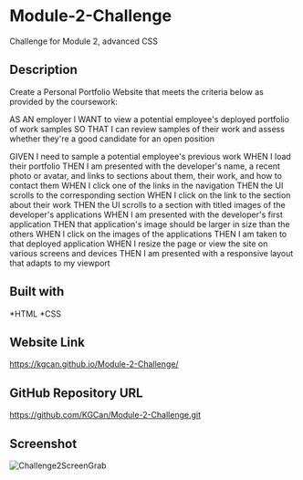 # Module-2-Challenge
Challenge for Module 2, advanced CSS

## Description

Create a Personal Portfolio Website that meets the criteria below as provided by the coursework:

AS AN employer
I WANT to view a potential employee's deployed portfolio of work samples
SO THAT I can review samples of their work and assess whether they're a good candidate for an open position

GIVEN I need to sample a potential employee's previous work
WHEN I load their portfolio
THEN I am presented with the developer's name, a recent photo or avatar, and links to sections about them, their work, and how to contact them
WHEN I click one of the links in the navigation
THEN the UI scrolls to the corresponding section
WHEN I click on the link to the section about their work
THEN the UI scrolls to a section with titled images of the developer's applications
WHEN I am presented with the developer's first application
THEN that application's image should be larger in size than the others
WHEN I click on the images of the applications
THEN I am taken to that deployed application
WHEN I resize the page or view the site on various screens and devices
THEN I am presented with a responsive layout that adapts to my viewport

## Built with

*HTML
*CSS

## Website Link
https://kgcan.github.io/Module-2-Challenge/

## GitHub Repository URL
https://github.com/KGCan/Module-2-Challenge.git


## Screenshot
![Challenge2ScreenGrab](https://user-images.githubusercontent.com/88002224/137565013-9f66ac42-921d-4ac1-827a-14b910f61069.PNG)